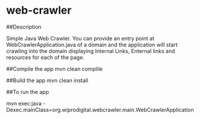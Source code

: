 # web-crawler

##Description

Simple Java Web Crawler. You can provide an entry point at WebCrawlerApplication.java of a domain and the application will start crawling into the domain displaying  Internal Links, Enternal links and resources for each of the page.

##Compile the app 
mvn clean complile


##Build the app 
mvn clean install


##To run the app 

mvn exec:java -Dexec.mainClass=org.wiprodigital.webcrawler.main.WebCrawlerApplication
